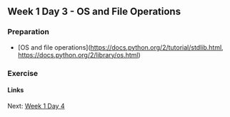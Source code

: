 ## Week 1 Day 3 - OS and File Operations

### Preparation
- [OS and file operations](https://docs.python.org/2/tutorial/stdlib.html, https://docs.python.org/2/library/os.html)

### Exercise


#### Links
Next: [Week 1 Day 4](W3D4.md)